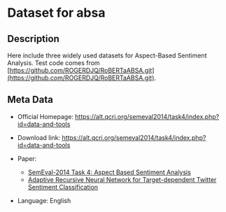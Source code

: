 # Dataset for absa


## Description
Here include three widely used datasets for Aspect-Based Sentiment Analysis. Test code comes from [https://github.com/ROGERDJQ/RoBERTaABSA.git](https://github.com/ROGERDJQ/RoBERTaABSA.git).
## Meta Data
* Official Homepage: https://alt.qcri.org/semeval2014/task4/index.php?id=data-and-tools 
* Download link:  https://alt.qcri.org/semeval2014/task4/index.php?id=data-and-tools
* Paper:  
  * [SemEval-2014 Task 4: Aspect Based Sentiment Analysis](https://doi.org/10.3115/v1/s14-2004)
  * [Adaptive Recursive Neural Network for Target-dependent Twitter Sentiment Classification](https://doi.org/10.3115/v1/p14-2009)

* Language:  English
